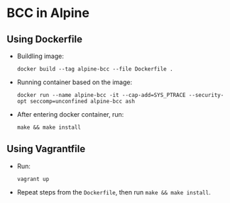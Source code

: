 # BCC in Alpine

## Using Dockerfile

* Buildling image:

    ```
    docker build --tag alpine-bcc --file Dockerfile .
    ```

* Running container based on the image:

    ```
    docker run --name alpine-bcc -it --cap-add=SYS_PTRACE --security-opt seccomp=unconfined alpine-bcc ash
    ```

* After entering docker container, run:

    ```
    make && make install
    ```

## Using Vagrantfile

* Run:

    ```
    vagrant up
    ```

* Repeat steps from the `Dockerfile`, then run `make && make install`.
